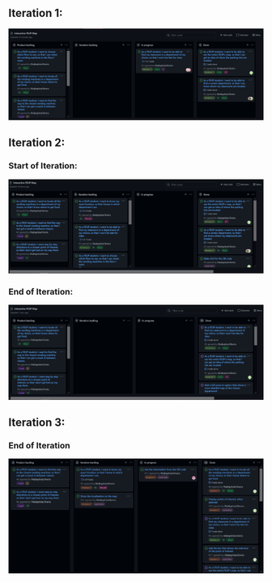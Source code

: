 ## Iteration 1:
<p align="center" justify="center">
  <img src="images/iteration1.png"/>
</p>

## Iteration 2:

### Start of Iteration:
<p align="center" justify="center">
  <img src="images/iteration2_start.png"/>
</p>

### End of Iteration:
<p align="center" justify="center">
  <img src="images/iteration2_end.png"/>
</p>

## Iteration 3:

### End of Iteration
<p align="center" justify="center">
  <img src="images/iteration3_end.png"/>
</p>
